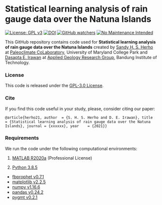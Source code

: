 # Statistical learning analysis of rain gauge data over the Natuna Islands
[![License: GPL v3](https://img.shields.io/badge/License-GPLv3-blue.svg)](https://www.gnu.org/licenses/gpl-3.0)
[![DOI](https://zenodo.org/badge/DOI/10.5281/zenodo.4844092.svg)](https://doi.org/10.5281/zenodo.4844092)
[![GitHub watchers](https://img.shields.io/github/watchers/Naereen/StrapDown.js.svg?style=social&label=Watch&maxAge=2592000)](https://github.com/sandyherho/natunaRainStatAnal/watchers/)
[![No Maintenance Intended](http://unmaintained.tech/badge.svg)](http://unmaintained.tech/)

This GitHub repository contains code used for **Statistical learning analysis of rain gauge data over the Natuna Islands** created by [Sandy H. S. Herho](https://www.geol.umd.edu/sandyherho) at [Paleoclimate CoLaboratory](https://www.geol.umd.edu/facilities/sil/), University of Maryland College Park and [Dasapta E. Irawan](https://www.itb.ac.id/staf/profil/dasapta-erwin-irawan) at [Applied Geology Research Group](https://fitb.itb.ac.id/kk-geologi-terapan/), Bandung Institute of Technology.

### License

This code is released under the [GPL-3.0 License](https://github.com/sandyherho/natunaRainStatAnal/blob/main/LICENSE).

### Cite

If you find this code useful in your study, please, consider citing our paper:

`
@article{herho21,
         author  = {S. H. S. Herho and D. E. Irawan},
         title   = {Statistical learning analysis of rain gauge data over the Natuna Islands},
         journal = {xxxxxx},
         year    = {2021}}
`
### Requirements

We run the code under the following computational environments:

1. [MATLAB R2020a](https://www.mathworks.com/products/matlab.html) (Professional License)

2. [Python 3.8.5](https://www.python.org/)
* [fbprophet v0.7.1](https://facebook.github.io/prophet/)
* [matplotlib v2.2.5](https://matplotlib.org/)
* [numpy v1.16.6](https://numpy.org/)
* [pandas v0.24.2](https://pandas.pydata.org/)
* [pygmt v0.2.1](https://www.pygmt.org/)
